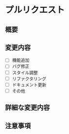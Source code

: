 # プルリクエスト

## 概要
<!-- このプルリクエストで何を実装/修正したかを簡潔に説明してください -->

## 変更内容
<!-- 具体的な変更点をリストアップしてください -->
- [ ] 機能追加
- [ ] バグ修正
- [ ] スタイル調整
- [ ] リファクタリング
- [ ] ドキュメント更新
- [ ] その他

## 詳細な変更内容
<!-- 変更した内容を詳しく説明してください -->

## 注意事項
<!-- レビュー時に注意すべき点や確認してほしい点があれば記載してください -->
